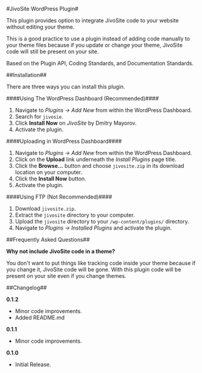 #JivoSite WordPress Plugin#

This plugin provides option to integrate JivoSite code to your website without editing your theme.

This is a good practice to use a plugin instead of adding code manually to your theme files because if you update or change your theme, JivoSite code will still be present on your site.

Based on the Plugin API, Coding Standards, and Documentation Standards.

##Installation##

There are three ways you can install this plugin.

####Using The WordPress Dashboard (Recommended)####

1. Navigate to *Plugins → Add New* from within the WordPress Dashboard.
1. Search for `jivosie`.
1. Click **Install Now** on *JivoSite* by Dmitry Mayorov.
1. Activate the plugin.

####Uploading in WordPress Dashboard####

1. Navigate to *Plugins → Add New* from within the WordPress Dashboard.
2. Click on the **Upload** link underneath the *Install Plugins* page title.
3. Click the **Browse...** button and choose `jivosite.zip` in its download location on your computer.
4. Click the **Install Now** button.
5. Activate the plugin.

####Using FTP (Not Recommended)####

1. Download `jivosite.zip`.
2. Extract the `jivosite` directory to your computer.
3. Upload the `jivosite` directory to your `/wp-content/plugins/` directory.
4. Navigate to *Plugins → Installed Plugins* and activate the plugin.

##Frequently Asked Questions##

**Why not include JivoSite code in a theme?**

You don't want to put things like tracking code inside your theme because if you change it, JivoSite code will be gone. With this plugin code will be present on your site even if you change themes.

##Changelog##

**0.1.2**

* Minor code improvements.
* Added README.md

**0.1.1**

* Minor code improvements.

**0.1.0**

* Initial Release.